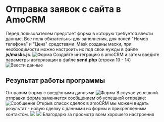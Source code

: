 # Отправка заявок с сайта в AmoCRM 
Перед пользователем предстаёт форма в которую требуется ввести данные. Все поля обязательны для заполнения, для полей "Номер телефона" и "Цена" средствами iMask созданы маски, при необходимости можно настроить их под свои нужды в файле **js/masks.js**.
![Форма](https://i.ibb.co/sbdgGmW/1.png)
Создайте интеграцию в amoCRM и затем введите параметры авторизации в файле **send.php** (строки 10 - 14)
![Ввести данные](https://i.ibb.co/Wg2znvJ/2.png)
## Результат работы программы
Отправим форму с введёнными данными
![Форма](https://i.ibb.co/WxgRCZV/3.png)
В случае успешной отправки форма заменяется сообщением об успешной отправке:
![Сообщение](https://i.ibb.co/djgLQsj/4.png)
Открыв список сделок в amoCRM мы можем видеть результат - новую сделку с данными из формы и прикреплённым контактом.
![](https://i.ibb.co/Sw4pkHd/5.png)
![](https://i.ibb.co/PG6CS97/6.png)
Благодарю за просмотр всем хорошего настроения
